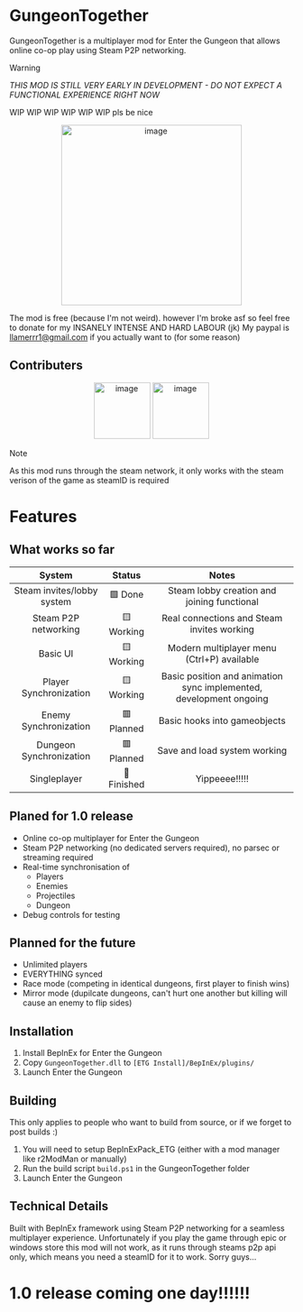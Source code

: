 # GungeonTogether

GungeonTogether is a multiplayer mod for Enter the Gungeon that allows online co-op play using Steam P2P networking.

> [!WARNING]
> _THIS MOD IS STILL VERY EARLY IN DEVELOPMENT - DO NOT EXPECT A FUNCTIONAL EXPERIENCE RIGHT NOW_

WIP WIP WIP WIP WIP WIP pls be nice 

<p align="center" href="https://github.com/llamerrr/GungeonTogether">
<img height="320" alt="image" src="https://github.com/user-attachments/assets/6c485240-5e3c-44ee-93bb-747d27a0731e"/>
</p>


The mod is free (because I'm not weird). however I'm broke asf so feel free to donate for my INSANELY INTENSE AND HARD LABOUR (jk)
My paypal is llamerrr1@gmail.com if you actually want to (for some reason)

## Contributers 
<p align="center" href="https://github.com/llamerrr/GungeonTogether">
<img height="100" alt="image" src="https://avatars.githubusercontent.com/u/47313866?v=4"/>
<img height="100" alt="image" src="https://avatars.githubusercontent.com/u/88169809?v=4"/>
</p>


> [!NOTE]
> As this mod runs through the steam network, it only works with the steam verison of the game as steamID is required

# Features
## What works so far
| System | Status | Notes |
|:---:|:---:|:---:|
| Steam invites/lobby system | 🟩 Done | Steam lobby creation and joining functional |
| Steam P2P networking | 🟨 Working | Real connections and Steam invites working |
| Basic UI | 🟨 Working | Modern multiplayer menu (Ctrl+P) available |
| Player Synchronization | 🟨 Working | Basic position and animation sync implemented, development ongoing |
| Enemy Synchronization | 🟥 Planned | Basic hooks into gameobjects |
| Dungeon Synchronization | 🟥 Planned | Save and load system working |
| Singleplayer | 🏁 Finished | Yippeeee!!!!! |

## Planed for 1.0 release
- Online co-op multiplayer for Enter the Gungeon
- Steam P2P networking (no dedicated servers required), no parsec or streaming required
- Real-time synchronisation of
  - Players
  - Enemies
  - Projectiles
  - Dungeon
- Debug controls for testing
  
## Planned for the future
- Unlimited players
- EVERYTHING synced
- Race mode (competing in identical dungeons, first player to finish wins)
- Mirror mode (dupilcate dungeons, can't hurt one another but killing will cause an enemy to flip sides)

## Installation
1. Install BepInEx for Enter the Gungeon
2. Copy `GungeonTogether.dll` to `[ETG Install]/BepInEx/plugins/`
3. Launch Enter the Gungeon

## Building
This only applies to people who want to build from source, or if we forget to post builds :)
1. You will need to setup BepInExPack_ETG (either with a mod manager like r2ModMan or manually)
2. Run the build script `build.ps1` in the GungeonTogether folder
3. Launch Enter the Gungeon

## Technical Details
Built with BepInEx framework using Steam P2P networking for a seamless multiplayer experience.
Unfortunately if you play the game through epic or windows store this mod will not work, as it runs through steams p2p api only, which means you need a steamID for it to work. Sorry guys...

# 1.0 release coming one day!!!!!!
